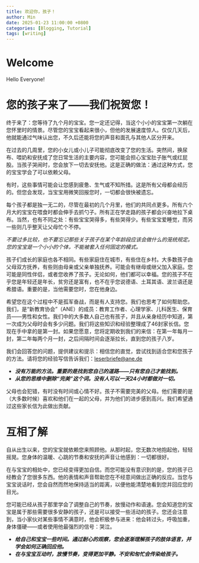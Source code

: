 ```yaml
---
title: 欢迎你，孩子！
author: Min
date: 2025-01-23 11:00:00 +0800
categories: [Blogging, Tutorial]
tags: [writing]
---
```


# Welcome 

Hello Everyone!

# 您的孩子来了——我们祝贺您！

终于来了：您等待了九个月的宝宝。您一定还记得，当这个小小的宝宝第一次躺在您怀里时的情景。尽管您的宝宝看起来很小，但他的发展速度惊人。仅仅几天后，他就能通过气味认出您，不久后还能将您的声音和面孔与其他人区分开来。

在过去的几周里，您的小女儿或小儿子可能彻底改变了您的生活。突然间，换尿布、喂奶和安抚成了您日常生活的主要内容，您可能会担心宝宝肚子胀气或红屁股。当孩子哭闹时，您会放下一切去安抚他。这是正确的做法：通过这种方式，您的宝宝学会了可以依赖父母。

有时，这些事情可能会让您感到疲惫、生气或不知所措。这是所有父母都会经历的。但您会发现，当宝宝用微笑回报您时，一切都会很快被遗忘。

每个孩子都是独一无二的，尽管在最初的几个月里，他们的共同点更多。所有六个月大的宝宝在喂食时都会伸手去抓勺子。所有正在学走路的孩子都会兴奋地拉下桌布。当然，也有不同之处：有些宝宝哭得多，有些哭得少。有些宝宝爱睡觉，而另一些则几乎整天让父母忙个不停。

*不要过多比较，也不要忘记那些关于孩子在某个年龄段应该会做什么的笼统规定。您的宝宝是一个小小的个体，不能被套入任何固定的模式。*

孩子们成长的家庭也各不相同。有些家庭住在城市，有些住在乡村。大多数孩子由父母双方抚养，有些则由母亲或父亲单独抚养。可能会有继母或继父加入家庭。您可能是同性伴侣，或者您收养了孩子。无论如何，他们都可以幸福。您的孩子不在乎您是年轻还是年长，贫穷还是富有，也不在乎您说德语、土耳其语、波兰语还是希腊语。重要的是，当他需要您时，您在他身边。

希望您在这个过程中不是孤军奋战，而是有人支持您。我们也思考了如何帮助您。我们，是“新教育协会”（ANE）的成员：教育工作者、心理学家、儿科医生、保育员——男性和女性。我们中的大多数人自己也有孩子，并且从亲身经历中知道，第一次成为父母时会有多少问题。我们将这些知识和经验整理成了46封家长信。您现在手中拿的是第一封。如果您愿意，您将定期收到我们的来信：在第一年每月一封，第二年每两个月一封，之后间隔时间会逐渐拉长，直到您的孩子八岁。

我们会回答您的问题，提供建议和提示：相信您的直觉，尝试找到适合您和您孩子的方法。请将您的经验写信告诉我们：[leserbriefe@ane.de](mailto:leserbriefe@ane.de)

- ***没有万能的方法。重要的是找到您自己的道路——只有您自己才能找到。***
- ***从您的思维中删除“完美”这个词。没有人可以一天24小时都做对一切。***

父母也会犯错，有时没有时间或心情不好。孩子不需要完美的父母。他们需要的是（大多数时候）喜欢和他们在一起的父母，并为他们的进步感到高兴。我们希望通过这些家长信为此做出贡献。

# 互相了解

自从出生以来，您的宝宝就依赖您来照顾他。从那时起，您无数次地抱起他，轻轻摇晃。您身体的温暖、心跳的节奏和安抚的声音让他感到：一切都很好。

在与宝宝的相处中，您已经变得更加自信。而您可能没有意识到的是，您的孩子已经教会了您很多东西。他的表情和声音帮助您在不经意间做出正确的反应。当您与宝宝说话时，您会自然而然地保持适当的距离，以便他能清楚地看到您并回应您的目光。

您可能已经从孩子那里学会了调整自己的节奏，放慢动作和语速。您会知道您的宝宝是属于那些需要很多安静的孩子，还是可以接受一些活动的孩子。您还会注意到，当小家伙对某些事情不满意时，他会积极参与进来：他会转过头，呼吸加重，身体僵硬——或者使用他最强烈的信号：哭泣。

- ***给自己和宝宝一些时间。通过耐心的观察，您会逐渐理解孩子的肢体语言，并学会如何正确回应他。***
- ***在与宝宝互动时，放慢节奏，变得更加平静。不安和匆忙会传染给孩子。***

